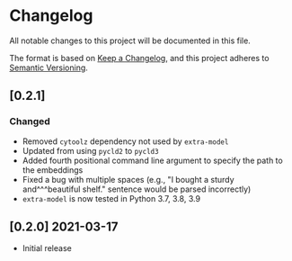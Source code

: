 # Changelog
All notable changes to this project will be documented in this file.

The format is based on [Keep a Changelog](https://keepachangelog.com/en/1.0.0/),
and this project adheres to [Semantic Versioning](https://semver.org/spec/v2.0.0.html).

## [0.2.1]

### Changed

- Removed `cytoolz` dependency not used by `extra-model`
- Updated from using `pycld2` to `pycld3`
- Added fourth positional command line argument to specify the path to the embeddings
- Fixed a bug with multiple spaces (e.g., "I bought a sturdy and^^^beautiful shelf." sentence would be parsed incorrectly)
- `extra-model` is now tested in Python 3.7, 3.8, 3.9

## [0.2.0] 2021-03-17

- Initial release
